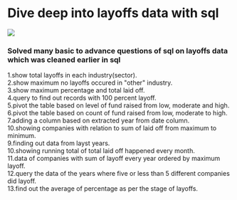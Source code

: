 <h1>Dive deep into layoffs data with sql </h1>
<img src="https://github.com/kushal-exe/layoffssql/blob/main/pngtree-layoffs-ink-stained-jobs-letterpress-png-image_12571636.png"> </img>
<h3>Solved many basic to advance questions of sql on layoffs data which was cleaned earlier in sql</h3>

1.show total layoffs in each industry(sector).<br>
2.show maximum no layoffs occured in "other" industry.<br>
3.show maximum percentage and total laid off.<br>
4.query to find out records with 100 percent layoff.<br>
5.pivot the table based on level of fund raised from low, moderate and high.<br>
6.pivot the table based on count of fund raised from low, moderate to high.<br>
7.adding a column based on extracted year from date column.<br>
10.showing companies with relation to sum of laid off from maximum to minimum.<br>
9.finding out data from layst years.<br>
10.showing running total of total laid off happened every month.<br>
11.data of companies with sum of layoff every year ordered by maximum layoff.<br>
12.query the data of the years where five or less than 5 different companies did layoff.<br>
13.find out the average of percentage as per the stage of layoffs.<br>

